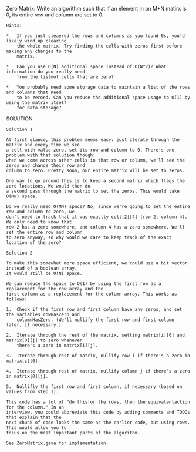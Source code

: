 Zero Matrix:
    Write an algorithm such that if an element in an M*N matirx is 0,
    its entire row and column are set to 0.

    Hints:

    *   If you just cleaered the rows and columns as you found 0s, you'd likely wind up clearing
        the whole matrix. Try finding the cells with zeros first before making any changes to the
        matrix.
        
    *   Can you use O(N) additional space instead of O(N^2)? What information do you really need
        from the listmof cells that are zero?
        
    *   You probably need some storage data to maintain a list of the rows and columns that need
        to be zeroed. Can you reduce the additional space usage to O(1) by using the matrix itself
        for data storage? 

SOLUTION
    
    Solution 1

    At first glance, this problem seems easy: just iterate through the matrix and every time we see
    a cell with value zero, set its row and column to 0. There's one problem with that solution though:
    when we come across other cells in that row or column, we'll see the zeros and change their row and
    column to zero. Pretty soon, our entire matrix will be set to zeros.

    One way to go around this is to keep a second matrix which flags the zero locations. We would then do
    a second pass through the matrix to set the zeros. This would take O(MN) space.
    
    Do we really need O(MN) space? No, since we're going to set the entire row and column to zero, we
    don't need to track that it was exactly cell[2][4] (row 2, column 4). We only need to know that
    row 2 has a zero somewhere, and column 4 has a zero somewhere. We'll set the entire row and column
    to zero anyway, so why would we care to keep track of the exact location of the zero?
    
    Solution 2

    To make this somewhat more space efficient, we could use a bit vector instead of a boolean array.
    It would still be O(N) space.
    
    We can reduce the space to O(1) by using the first row as a replacement for the row array and the
    first column as a replacement for the column array. This works as follows:

    1.  Check if the first row and first column have any zeros, and set the variables rowHasZero and
        columnHasZero. (We'll nullify the first row and first column later, if necessary.)

    2.  Iterate through the rest of the matrix, setting matrix[i][0] and matrix[0][j] to zero whenever
        there's a zero in matrix[i][j].

    3.  Iterate through rest of matrix, nullify row i if there's a zero in matrix[i][0].

    4.  Iterate through rest of matrix, nullify column j if there's a zero in matrix[0][j].

    5.  Nullifly the first row and first column, if necessary (based on values from step 1).

    This code has a lot of "do thisfor the rows, then the equivalentaction for the column." In an
    interview, you could abbreviate this code by adding comments and TODOs that explain that the
    next chunk of code looks the same as the earlier code, but using rows. This would allow you to
    focus on the most important parts of the algorithm.
     
    See ZeroMatrix.java for implementation. 
